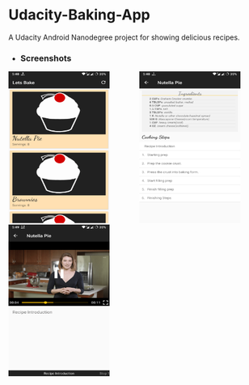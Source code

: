 # Udacity-Baking-App
A Udacity Android Nanodegree project for showing delicious recipes.

+ ### Screenshots
<img src="https://raw.githubusercontent.com/Dex1019/Udacity-Baking-App/master/Screenshots/1.png" width="200" height="300"/>&nbsp;&nbsp; &nbsp;&nbsp; &nbsp;&nbsp; &nbsp;&nbsp; &nbsp;&nbsp;
<img src="https://raw.githubusercontent.com/Dex1019/Udacity-Baking-App/master/Screenshots/2.png" width="200" height="300"/>
 &nbsp;&nbsp; &nbsp;&nbsp;
<img src="https://raw.githubusercontent.com/Dex1019/Udacity-Baking-App/master/Screenshots/3.png" width="200" height="300"/>&nbsp;&nbsp;&nbsp;&nbsp;

